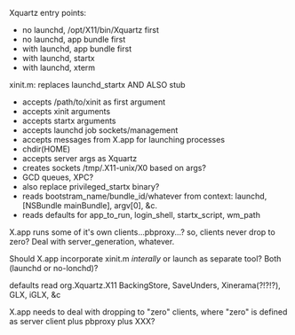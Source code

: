 Xquartz entry points:
- no launchd, /opt/X11/bin/Xquartz first
- no launchd, app bundle first
- with launchd, app bundle first
- with launchd, startx
- with launchd, xterm


xinit.m: replaces launchd_startx AND ALSO stub
- accepts /path/to/xinit as first argument
- accepts xinit arguments
- accepts startx arguments
- accepts launchd job sockets/management
- accepts messages from X.app for launching processes
- chdir(HOME)
- accepts server args as Xquartz
- creates sockets /tmp/.X11-unix/X0 based on args?
- GCD queues, XPC?
- also replace privileged_startx binary?
- reads bootstram_name/bundle_id/whatever from context: launchd, [NSBundle mainBundle], argv[0], &c.
- reads defaults for app_to_run, login_shell, startx_script, wm_path

X.app runs some of it's own clients...pbproxy...? so, clients never drop to zero? Deal with server_generation, whatever.

Should X.app incorporate xinit.m *interally* or launch as separate tool? Both (launchd or no-lonchd)?

defaults read org.Xquartz.X11 BackingStore, SaveUnders, Xinerama(?!?!?), GLX, iGLX, &c

X.app needs to deal with dropping to "zero" clients, where "zero" is defined as server client plus pbproxy plus XXX?
